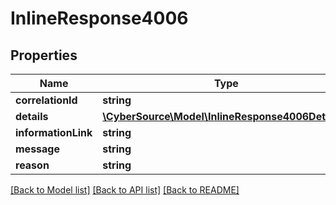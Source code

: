 # InlineResponse4006

## Properties
Name | Type | Description | Notes
------------ | ------------- | ------------- | -------------
**correlationId** | **string** |  | [optional] 
**details** | [**\CyberSource\Model\InlineResponse4006Details[]**](InlineResponse4006Details.md) |  | [optional] 
**informationLink** | **string** |  | [optional] 
**message** | **string** |  | 
**reason** | **string** |  | 

[[Back to Model list]](../README.md#documentation-for-models) [[Back to API list]](../README.md#documentation-for-api-endpoints) [[Back to README]](../README.md)


